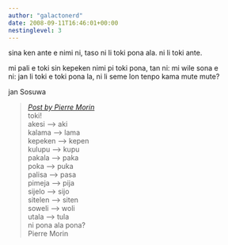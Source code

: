 ```yaml
---
author: "galactonerd"
date: 2008-09-11T16:46:01+00:00
nestinglevel: 3
---
```

sina ken ante e nimi ni, taso ni li toki pona ala. ni li toki ante.  
  
mi pali e toki sin kepeken nimi pi toki pona, tan ni: mi wile sona e  
ni: jan li toki e toki pona la, ni li seme lon tenpo kama mute mute?  
  
jan Sosuwa  

> [_Post by Pierre Morin_](/mVoaGCcX/tenpo-seli#post5)  
> toki!  
> akesi --> aki  
> kalama --> lama  
> kepeken --> kepen  
> kulupu --> kupu  
> pakala --> paka  
> poka --> puka  
> palisa --> pasa  
> pimeja --> pija  
> sijelo --> sijo  
> sitelen --> siten  
> soweli --> woli  
> utala --> tula  
> ni pona ala pona?  
> Pierre Morin  
>